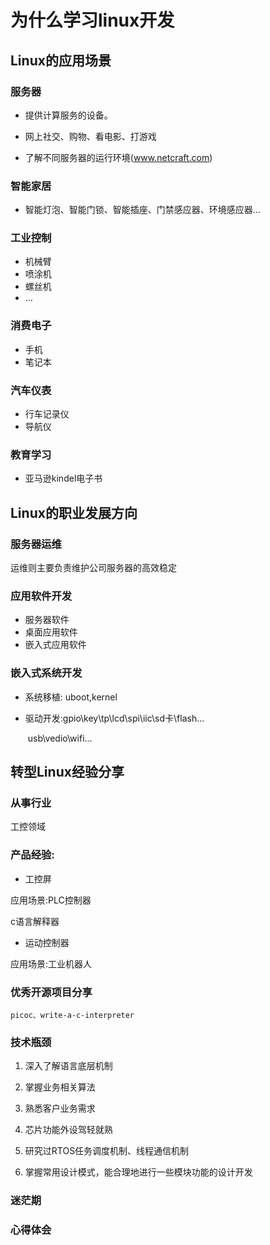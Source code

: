 # 为什么学习linux开发

## Linux的应用场景

### 服务器

- 提供计算服务的设备。

- 网上社交、购物、看电影、打游戏

- 了解不同服务器的运行环境(www.netcraft.com)

### 智能家居

- 智能灯泡、智能门锁、智能插座、门禁感应器、环境感应器...


### 工业控制

- 机械臂
- 喷涂机
- 螺丝机
- ...

### 消费电子

- 手机
- 笔记本

### 汽车仪表

- 行车记录仪
- 导航仪

### 教育学习

- 亚马逊kindel电子书


## Linux的职业发展方向

### 服务器运维

运维则主要负责维护公司服务器的高效稳定

### 应用软件开发

- 服务器软件
- 桌面应用软件
- 嵌入式应用软件

### 嵌入式系统开发

- 系统移植: uboot,kernel

- 驱动开发:gpio\key\tp\lcd\spi\iic\sd卡\flash\...

  ​		usb\vedio\wifi...



## 转型Linux经验分享

### 从事行业

工控领域

### 产品经验:

- 工控屏

应用场景:PLC控制器

c语言解释器

- 运动控制器

应用场景:工业机器人 

### 优秀开源项目分享

`picoc、write-a-c-interpreter`

### 技术瓶颈

1. 深入了解语言底层机制

2. 掌握业务相关算法
3. 熟悉客户业务需求
4. 芯片功能外设驾轻就熟
5. 研究过RTOS任务调度机制、线程通信机制
6. 掌握常用设计模式，能合理地进行一些模块功能的设计开发

### 迷茫期 

### 心得体会











